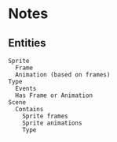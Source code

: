 # Notes

## Entities

```
Sprite
  Frame
  Animation (based on frames)
Type
  Events
  Has Frame or Animation
Scene
  Contains
    Sprite frames
    Sprite animations
    Type
```
